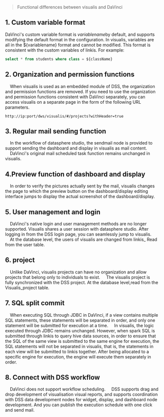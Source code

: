 > Functional differences between visualis and DaVinci

## 1. Custom variable format

DaVinci's custom variable format is $variablename$by default, and supports modifying the default format in the configuration. In visualis, variables are all in the ${variablename} format and cannot be modified. This format is consistent with the custom variables of linkis. For example:

````sql
select * from students where class = ${className}
````

## 2. Organization and permission functions

&nbsp;&nbsp;&nbsp;&nbsp;When visualis is used as an embedded module of DSS, the organization and permission functions are removed. If you need to use the organization and permission functions consistent with DaVinci separately, you can access visualis on a separate page in the form of the following URL parameters.
````url
http://ip:port/dws/visualis/#/projects?withHeader=true
````

## 3. Regular mail sending function

&nbsp;&nbsp;&nbsp;&nbsp;In the workflow of datasphere studio, the sendmail node is provided to support sending the dashboard and display in visualis as mail content.
&nbsp;&nbsp;&nbsp;&nbsp;DaVinci's original mail scheduled task function remains unchanged in visualis.


## 4.Preview function of dashboard and display

&nbsp;&nbsp;&nbsp;&nbsp;In order to verify the pictures actually sent by the mail, visualis changes the page to which the preview button on the dashboard/display editing interface jumps to display the actual screenshot of the dashboard/display.


## 5. User management and login

&nbsp;&nbsp;&nbsp;&nbsp;DaVinci's native login and user management methods are no longer supported. Visualis shares a user session with datasphere studio. After logging in from the DSS login page, you can seamlessly jump to visualis.
&nbsp;&nbsp;&nbsp;&nbsp;At the database level, the users of visualis are changed from linkis_ Read from the user table.

## 6. project

&nbsp;&nbsp;&nbsp;&nbsp;Unlike DaVinci, visualis projects can have no organization and allow projects that belong only to individuals to exist.
&nbsp;&nbsp;&nbsp;&nbsp;The visualis project is fully synchronized with the DSS project. At the database level,read from the Visualis_project table.

## 7. SQL split commit

&nbsp;&nbsp;&nbsp;&nbsp;When executing SQL through JDBC in DaVinci, if a view contains multiple SQL statements, these statements will be separated in order, and only one statement will be submitted for execution at a time.
&nbsp;&nbsp;&nbsp;&nbsp;In visualis, the logic executed through JDBC remains unchanged. However, when spark SQL is submitted through linkis to query hive data sources, in order to ensure that the SQL of the same view is submitted to the same engine for execution, the SQL statements will not be separated in visualis, that is, the statements in each view will be submitted to linkis together. After being allocated to a specific engine for execution, the engine will execute them separately in order.

## 8. Connect with DSS workflow
&nbsp;&nbsp;&nbsp;&nbsp;DaVinci does not support workflow scheduling.
&nbsp;&nbsp;&nbsp;&nbsp;DSS supports drag and drop development of visualisation visual reports, and supports coordination with DSS data development nodes for widget, display, and dashboard node development. And you can publish the execution schedule with one click and send mail.

